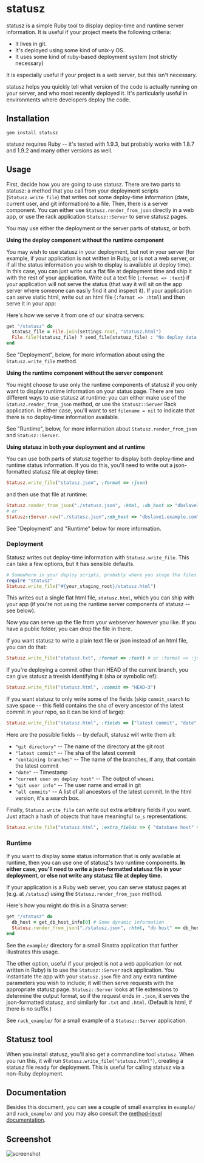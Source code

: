 # statusz

statusz is a simple Ruby tool to display deploy-time and runtime server information. It is useful if your
project meets the following criteria:

* It lives in git.
* It's deployed using some kind of unix-y OS.
* It uses some kind of ruby-based deployment system (not strictly necessary)

It is especially useful if your project is a web server, but this isn't necessary.

statusz helps you quickly tell what version of the code is actually running on your server, and who most
recently deployed it. It's particularly useful in environments where developers deploy the code.

## Installation

    gem install statusz

statusz requires Ruby -- it's tested with 1.9.3, but probably works with 1.8.7 and 1.9.2 and many other
versions as well.

## Usage

First, decide how you are going to use statusz. There are two parts to statusz: a method that you call from
your deployment scripts (`Statusz.write_file`) that writes out some deploy-time information (date, current
user, and git information) to a file. Then, there is a server component. You can either use
`Statusz.render_from_json` directly in a web app, or use the rack application `Statusz::Server` to serve
statusz pages.

You may use either the deployment or the server parts of statusz, or both.

**Using the deploy component without the runtime component**

You may wish to use statusz in your deployment, but not in your server (for example, if your application is
not written in Ruby, or is not a web server, or if all the status information you wish to display is available
at deploy time). In this case, you can just write out a flat file at deployment time and ship it with the rest
of your application. Write out a text file (`:format => :text`) if your application will not serve the status
(that way it will sit on the app server where someone can easily find it and inspect it). If your application
can serve static html, write out an html file (`:format => :html`) and then serve it in your app:

Here's how we serve it from one of our sinatra servers:

``` ruby
get "/statusz" do
  statusz_file = File.join(settings.root, "statusz.html")
  File.file?(statusz_file) ? send_file(statusz_file) : "No deploy data."
end
```

See "Deployment", below, for more information about using the `Statusz.write_file` method.

**Using the runtime component without the server component**

You might choose to use only the runtime components of statusz if you only want to display runtime information
on your status page. There are two different ways to use statusz at runtime: you can either make use of the
`Statusz.render_from_json` method, or use the `Statusz::Server` Rack application. In either case, you'll want
to set `filename = nil` to indicate that there is no deploy-time information available.

See "Runtime", below, for more information about `Statusz.render_from_json` and `Statusz::Server`.

**Using statusz in both your deployment and at runtime**

You can use both parts of statusz together to display both deploy-time and runtime status information. If you
do this, you'll need to write out a json-formatted statusz file at deploy time:

``` ruby
Statusz.write_file("statusz.json", :format => :json)
```

and then use that file at runtime:

``` ruby
Statusz.render_from_json("./statusz.json", :html, :db_host => "dbslave1.example.com")
# or
Statusz::Server.new("./statusz.json",:db_host => "dbslave1.example.com")
```

See "Deployment" and "Runtime" below for more information.

### Deployment

Statusz writes out deploy-time information with `Statusz.write_file`. This can take a few options, but it has
sensible defaults.

``` ruby
# Somewhere in your deploy scripts, probably where you stage the files before you rsync them:
require "statusz"
Statusz.write_file("#{your_staging_root}/statusz.html")
```

This writes out a single flat html file, `statusz.html`, which you can ship with your app (if you're not using
the runtime server components of statusz -- see below).

Now you can serve up the file from your webserver however you like. If you have a public folder, you can drop
the file in there.

If you want statusz to write a plain text file or json instead of an html file, you can do that:

``` ruby
Statusz.write_file("statusz.txt", :format => :text) # or :format => :json
```

If you're deploying a commit other than HEAD of the current branch, you can give statusz a treeish
identifying it (sha or symbolic ref):

``` ruby
Statusz.write_file("statusz.html", :commit => "HEAD~3")
```

If you want statusz to only write some of the fields (skip `commit_search` to save space -- this field
contains the sha of every ancestor of the latest commit in your repo, so it can be kind of large):

``` ruby
Statusz.write_file("statusz.html", :fields => ["latest commit", "date", "git user info"])
```

Here are the possible fields -- by default, statusz will write them all:

* `"git directory"` -- The name of the directory at the git root
* `"latest commit"` -- The sha of the latest commit
* `"containing branches"` -- The name of the branches, if any, that contain the latest commit
* `"date"` -- Timestamp
* `"current user on deploy host"` -- The output of `whoami`
* `"git user info"` -- The user name and email in git
* `"all commits"` -- A list of all ancestors of the latest commit. In the html version, it's a search box.

Finally, `Statusz.write_file` can write out extra arbitrary fields if you want. Just attach a hash of objects that have
meaningful `to_s` representations:

``` ruby
Statusz.write_file("statusz.html", :extra_fields => { "database host" => "dbslave3.example.com" })
```

### Runtime

If you want to display some status information that is only available at runtime, then you can use one of
statusz's two runtime components. **In either case, you'll need to write a json-formatted statusz file in your
deployment, or else not write any statusz file at deploy time.**

If your application is a Ruby web server, you can serve statusz pages at (e.g. at `/statusz`) using the
`Statusz.render_from_json` method.

Here's how you might do this in a Sinatra server:

``` ruby
get "/statusz" do
  db_host = get_db_host_info[0] # Some dynamic information
  Statusz.render_from_json("./statusz.json", :html, "db host" => db_host)
end
```

See the `example/` directory for a small Sinatra application that further illustrates this usage.

The other option, useful if your project is not a web application (or not written in Ruby) is to use the
`Statusz::Server` rack application. You instantiate the app with your `statusz.json` file and any extra
runtime parameters you wish to include; it will then serve requests with the appropriate statusz page.
`Statusz::Server` looks at file extensions to determine the output format, so if the request ends in `.json`,
it serves the json-formatted statusz, and similarly for `.txt` and `.html`. (Default is html, if there is no
suffix.)

See `rack_example/` for a small example of a `Statusz::Server` application.

## Statusz tool

When you install statusz, you'll also get a commandline tool `statusz`. When you run this, it will run
`Statusz.write_file("statusz.html")`, creating a statusz file ready for deployment. This is useful for calling
statusz via a non-Ruby deployment.

## Documentation

Besides this document, you can see a couple of small examples in `example/` and `rack_example/` and you may
also consult the [method-level documentation](http://rubydoc.info/github/ooyala/statusz/master/frames).

## Screenshot

![screenshot](http://i.imgur.com/hjNvH.png)
